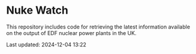# Nuke Watch

This repository includes code for retrieving the latest information available on the output of EDF nuclear power plants in the UK.

Last updated: 2024-12-04 13:22